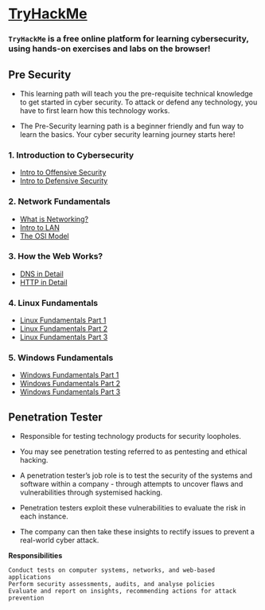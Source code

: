 # [TryHackMe](https://tryhackme.com/)

### **`TryHackMe`** is a free online platform for learning cybersecurity, using hands-on exercises and labs on the browser!
 

## Pre Security

- This learning path will teach you the pre-requisite technical knowledge to get started in cyber security. To attack or defend any technology, you have to first learn how this technology works.

- The Pre-Security learning path is a beginner friendly and fun way to learn the basics. Your cyber security learning journey starts here!

### 1. Introduction to Cybersecurity

- [Intro to Offensive Security](https://github.com/ShubhamJagtap2000/TryHackMe-THM/tree/main/01%20-%20Introduction%20to%20Cybersecurity/01%20-%20Intro%20to%20Offensive%20Security)
- [Intro to Defensive Security](https://github.com/ShubhamJagtap2000/TryHackMe-THM/tree/main/01%20-%20Introduction%20to%20Cybersecurity/02%20-%20Intro%20to%20Defensive%20Security)
      
### 2. Network Fundamentals

- [What is Networking?](https://github.com/ShubhamJagtap2000/TryHackMe-THM/tree/main/02%20-%20Network%20Fundamentals/01%20-%20What%20is%20Networking)
- [Intro to LAN](https://github.com/ShubhamJagtap2000/TryHackMe-THM/tree/main/02%20-%20Network%20Fundamentals/02%20-%20Intro%20to%20LAN)
- [The OSI Model](https://github.com/ShubhamJagtap2000/TryHackMe-THM/tree/main/02%20-%20Network%20Fundamentals/03%20-%20The%20OSI%20Model)

### 3. How the Web Works?

- [DNS in Detail](https://github.com/ShubhamJagtap2000/TryHackMe-THM/tree/main/03%20-%20How%20the%20Web%20Works%3F/01%20-%20DNS%20in%20Detail)
- [HTTP in Detail](https://github.com/ShubhamJagtap2000/TryHackMe-THM/tree/main/03%20-%20How%20the%20Web%20Works%3F/02%20-%20HTTP%20in%20Detail)

### 4. Linux Fundamentals

- [Linux Fundamentals Part 1](https://github.com/ShubhamJagtap2000/TryHackMe-THM/tree/main/04%20-%20Linux%20Fundamentals/01%20-%20Linux%20Fundamentals%20Part%201)
- [Linux Fundamentals Part 2](https://github.com/ShubhamJagtap2000/TryHackMe-THM/tree/main/04%20-%20Linux%20Fundamentals/02%20-%20Linux%20Fundamentals%20Part%202)
- [Linux Fundamentals Part 3](https://github.com/ShubhamJagtap2000/TryHackMe-THM/tree/main/04%20-%20Linux%20Fundamentals/03%20-%20Linux%20Fundamentals%20Part%203)

### 5. Windows Fundamentals

- [Windows Fundamentals Part 1](https://github.com/ShubhamJagtap2000/TryHackMe-THM/tree/main/05%20-%20Windows%20Fundamentals/01%20-%20Windows%20Fundamentals%20Part%201)
- [Windows Fundamentals Part 2](https://github.com/ShubhamJagtap2000/TryHackMe-THM/tree/main/05%20-%20Windows%20Fundamentals/02%20-%20Windows%20Fundamentals%20Part%202)
- [Windows Fundamentals Part 3](https://github.com/ShubhamJagtap2000/TryHackMe-THM/tree/main/05%20-%20Windows%20Fundamentals/02%20-%20Windows%20Fundamentals%20Part%203)



## Penetration Tester

- Responsible for testing technology products for security loopholes.

- You may see penetration testing referred to as pentesting and ethical hacking. 
- A penetration tester’s job role is to test the security of the systems and software within a company - through attempts to uncover flaws and vulnerabilities through systemised hacking. 
- Penetration testers exploit these vulnerabilities to evaluate the risk in each instance. 
- The company can then take these insights to rectify issues to prevent a real-world cyber attack.

**Responsibilities**

    Conduct tests on computer systems, networks, and web-based applications
    Perform security assessments, audits, and analyse policies
    Evaluate and report on insights, recommending actions for attack prevention

